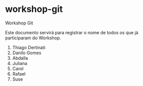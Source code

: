# workshop-git
 Workshop Git

 Este documento servirá para registrar o nome de todos os que já participaram do Workshop. 

1. Thiago Dertinati
2. Danilo Gomes
3. Abdalla
4. Juliana
5. Carol
6. Rafael
7. Suse